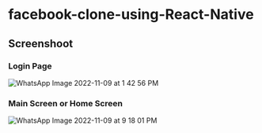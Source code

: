 # facebook-clone-using-React-Native

## Screenshoot

### Login Page
![WhatsApp Image 2022-11-09 at 1 42 56 PM](https://user-images.githubusercontent.com/68752819/219766536-49e072cd-8c51-41f0-976e-061b54ede719.jpeg)


### Main Screen or Home Screen

![WhatsApp Image 2022-11-09 at 9 18 01 PM](https://user-images.githubusercontent.com/68752819/219766637-7aca7062-c361-4f14-9c8b-1f56aad17442.jpeg)
